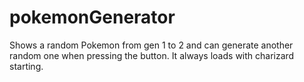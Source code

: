 # pokemonGenerator
Shows a random Pokemon from gen 1 to 2 and can generate another random one when pressing the button. It always loads with charizard starting.
